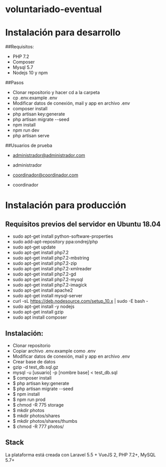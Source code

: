 # voluntariado-eventual

# Instalación para desarrollo

##Requisitos:
- PHP 7.2
- Composer
- Mysql 5.7
- Nodejs 10 y npm

##Pasos
- Clonar repositorio y hacer cd a la carpeta
- cp .env.example .env
- Modificar datos de conexión, mail y app en archivo .env
- composer install
- php artisan key:generate
- php artisan migrate --seed
- npm install
- npm run dev
- php artisan serve

##Usuarios de prueba
- administrador@administrador.com
- administrador

- coordinador@coordinador.com
- coordinador

# Instalación para producción

## Requisitos previos del servidor en Ubuntu 18.04
- sudo apt-get install python-software-properties
- sudo add-apt-repository ppa:ondrej/php
- sudo apt-get update
- sudo apt-get install php7.2
- sudo apt-get install php7.2-mbstring
- sudo apt-get install php7.2-zip
- sudo apt-get install php7.2-xmlreader
- sudo apt-get install php7.2-gd
- sudo apt-get install php7.2-mysql
- sudo apt-get install php7.2-imagick
- sudo apt-get install apache2
- sudo apt-get install mysql-server
- curl -sL https://deb.nodesource.com/setup_10.x | sudo -E bash -
- sudo apt-get install -y nodejs
- sudo apt-get install gzip
- sudo apt install composer

## Instalación:

- Clonar repositorio
- Copiar archivo .env.example como .env
- Modificar datos de conexión, mail y app en archivo .env
- Crear base de datos
- gzip -d test_db.sql.gz
- mysql -u [usuario] -p [nombre base] < test_db.sql
- $ composer install
- $ php artisan key:generate
- $ php artisan migrate --seed
- $ npm install
- $ npm run prod
- $ chmod -R 775 storage
- $ mkdir photos
- $ mkdir photos/shares
- $ mkdir photos/shares/thumbs 
- $ chmod -R 777 photos/  

## Stack
La plataforma está creada con Laravel 5.5 + VueJS 2,
PHP 7.2+,
MySQL 5.7+
